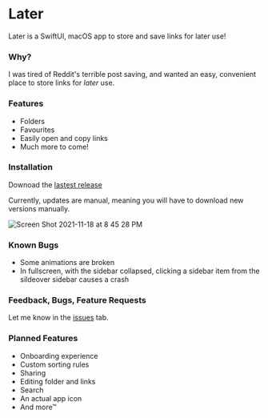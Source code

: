 # Later

Later is a SwiftUI, macOS app to store and save links for later use!

### Why?

I was tired of Reddit's terrible post saving, and wanted an easy, convenient place to store links for _later_ use. 

### Features

- Folders
- Favourites
- Easily open and copy links
- Much more to come!

### Installation

Downoad the [lastest release](https://github.com/PeterTheSalmon/Later/releases/download/Later/Later-v0.1.1-alpha.zip)

Currently, updates are manual, meaning you will have to download new versions manually.

![Screen Shot 2021-11-18 at 8 45 28 PM](https://user-images.githubusercontent.com/87033324/142566402-1fcb1ae9-95bc-495a-bf00-fd93afa8aeb4.png)

### Known Bugs

- Some animations are broken
- In fullscreen, with the sidebar collapsed, clicking a sidebar item from the sildeover sidebar causes a crash

### Feedback, Bugs, Feature Requests

Let me know in the [issues](https://github.com/PeterTheSalmon/Later/issues) tab.
### Planned Features

- Onboarding experience
- Custom sorting rules
- Sharing
- Editing folder and links
- Search
- An actual app icon
- And more™
